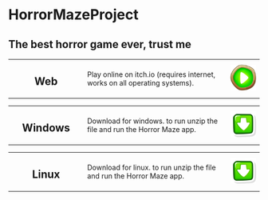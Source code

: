 # HorrorMazeProject
## The best horror game ever, trust me
<table style="table-layout">
    <tr>
        <td width="30%" align="center">
            <h2>Web</h2>
        </td>
        <td>
            Play online on itch.io (requires internet, works on all operating systems).
        </td>
        <td width="13%">
            <a href="https://mani-dev101.itch.io/horror-maze"><img alt="Play" src="https://github.com/Mani-cwaf/HorrorMazeProject/blob/main/Project/PlayIcon.png?raw=true"></a>
        </td>
    </tr>
<table style="table-layout">
    <tr>
        <td width="30%" align="center">
            <h2>Windows</h2>
        </td>
        <td>
            Download for windows. to run unzip the file and run the Horror Maze app.
        </td>
        <td width="13%">
            <a href="https://github.com/Mani-cwaf/HorrorMazeProject/releases/latest/download/HorrorMazeProject-Windows.zip"><img alt="Download" src="https://github.com/Mani-cwaf/HorrorMazeProject/blob/main/Project/DownloadIcon.png?raw=true"></a>
        </td>
    </tr>
<table style="table-layout">
    <tr>
        <td width="30%" align="center">
            <h2>Linux</h2>
        </td>
        <td>
            Download for linux. to run unzip the file and run the Horror Maze app.
        </td>
        <td width="13%">
            <a href="https://github.com/Mani-cwaf/HorrorMazeProject/releases/latest/download/HorrorMazeProject-Linux.zip"><img alt="Download" src="https://github.com/Mani-cwaf/HorrorMazeProject/blob/main/Project/DownloadIcon.png?raw=true"></a>
        </td>
    </tr>
